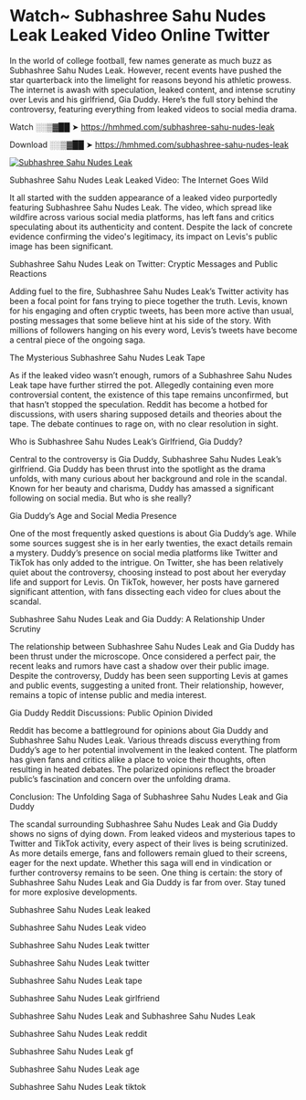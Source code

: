 # Watch~ Subhashree Sahu Nudes Leak Leaked Video Online Twitter

In the world of college football, few names generate as much buzz as Subhashree Sahu Nudes Leak. However, recent events have pushed the star quarterback into the limelight for reasons beyond his athletic prowess. The internet is awash with speculation, leaked content, and intense scrutiny over Levis and his girlfriend, Gia Duddy. Here’s the full story behind the controversy, featuring everything from leaked videos to social media drama.

Watch ░░▒▓██ ➤ https://hmhmed.com/subhashree-sahu-nudes-leak

Download ░░▒▓██ ➤ https://hmhmed.com/subhashree-sahu-nudes-leak

[![Subhashree Sahu Nudes Leak](https://i.imgur.com/dJHk4Zq.gif)](https://hmhmed.com/subhashree-sahu-nudes-leak)

Subhashree Sahu Nudes Leak Leaked Video: The Internet Goes Wild

It all started with the sudden appearance of a leaked video purportedly featuring Subhashree Sahu Nudes Leak. The video, which spread like wildfire across various social media platforms, has left fans and critics speculating about its authenticity and content. Despite the lack of concrete evidence confirming the video's legitimacy, its impact on Levis's public image has been significant.

Subhashree Sahu Nudes Leak on Twitter: Cryptic Messages and Public Reactions

Adding fuel to the fire, Subhashree Sahu Nudes Leak’s Twitter activity has been a focal point for fans trying to piece together the truth. Levis, known for his engaging and often cryptic tweets, has been more active than usual, posting messages that some believe hint at his side of the story. With millions of followers hanging on his every word, Levis’s tweets have become a central piece of the ongoing saga.

The Mysterious Subhashree Sahu Nudes Leak Tape

As if the leaked video wasn’t enough, rumors of a Subhashree Sahu Nudes Leak tape have further stirred the pot. Allegedly containing even more controversial content, the existence of this tape remains unconfirmed, but that hasn’t stopped the speculation. Reddit has become a hotbed for discussions, with users sharing supposed details and theories about the tape. The debate continues to rage on, with no clear resolution in sight.

Who is Subhashree Sahu Nudes Leak’s Girlfriend, Gia Duddy?

Central to the controversy is Gia Duddy, Subhashree Sahu Nudes Leak’s girlfriend. Gia Duddy has been thrust into the spotlight as the drama unfolds, with many curious about her background and role in the scandal. Known for her beauty and charisma, Duddy has amassed a significant following on social media. But who is she really?

Gia Duddy’s Age and Social Media Presence

One of the most frequently asked questions is about Gia Duddy’s age. While some sources suggest she is in her early twenties, the exact details remain a mystery. Duddy’s presence on social media platforms like Twitter and TikTok has only added to the intrigue. On Twitter, she has been relatively quiet about the controversy, choosing instead to post about her everyday life and support for Levis. On TikTok, however, her posts have garnered significant attention, with fans dissecting each video for clues about the scandal.

Subhashree Sahu Nudes Leak and Gia Duddy: A Relationship Under Scrutiny

The relationship between Subhashree Sahu Nudes Leak and Gia Duddy has been thrust under the microscope. Once considered a perfect pair, the recent leaks and rumors have cast a shadow over their public image. Despite the controversy, Duddy has been seen supporting Levis at games and public events, suggesting a united front. Their relationship, however, remains a topic of intense public and media interest.

Gia Duddy Reddit Discussions: Public Opinion Divided

Reddit has become a battleground for opinions about Gia Duddy and Subhashree Sahu Nudes Leak. Various threads discuss everything from Duddy’s age to her potential involvement in the leaked content. The platform has given fans and critics alike a place to voice their thoughts, often resulting in heated debates. The polarized opinions reflect the broader public’s fascination and concern over the unfolding drama.

Conclusion: The Unfolding Saga of Subhashree Sahu Nudes Leak and Gia Duddy

The scandal surrounding Subhashree Sahu Nudes Leak and Gia Duddy shows no signs of dying down. From leaked videos and mysterious tapes to Twitter and TikTok activity, every aspect of their lives is being scrutinized. As more details emerge, fans and followers remain glued to their screens, eager for the next update. Whether this saga will end in vindication or further controversy remains to be seen. One thing is certain: the story of Subhashree Sahu Nudes Leak and Gia Duddy is far from over. Stay tuned for more explosive developments.

Subhashree Sahu Nudes Leak leaked

Subhashree Sahu Nudes Leak video

Subhashree Sahu Nudes Leak twitter

Subhashree Sahu Nudes Leak twitter

Subhashree Sahu Nudes Leak tape

Subhashree Sahu Nudes Leak girlfriend

Subhashree Sahu Nudes Leak and Subhashree Sahu Nudes Leak

Subhashree Sahu Nudes Leak reddit

Subhashree Sahu Nudes Leak gf

Subhashree Sahu Nudes Leak age

Subhashree Sahu Nudes Leak tiktok